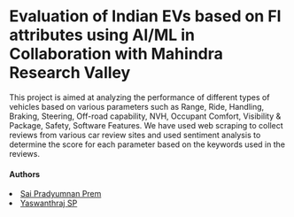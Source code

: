 # Evaluation of Indian EVs based on FI attributes using Al/ML in Collaboration with Mahindra Research Valley

This project is aimed at analyzing the performance of different types of vehicles based on various parameters such as Range, Ride, Handling, Braking, Steering, Off-road capability, NVH, Occupant Comfort, Visibility & Package, Safety, Software Features. We have used web scraping to collect reviews from various car review sites and used sentiment analysis to determine the score for each parameter based on the keywords used in the reviews.

<h4>Authors</h4>
</ul>
<li><a href="https://github.com/saipradyumnanprem">Sai Pradyumnan Prem</a></li>
<li><a href="https://github.com/Yaswanthraj9">Yaswanthraj SP</a></li>
</ul>
